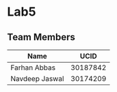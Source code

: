 # Lab5

## Team Members

| Name            |UCID           |
|-----------------|---------------|
| Farhan Abbas    |30187842       |
| Navdeep Jaswal  |30174209       |
